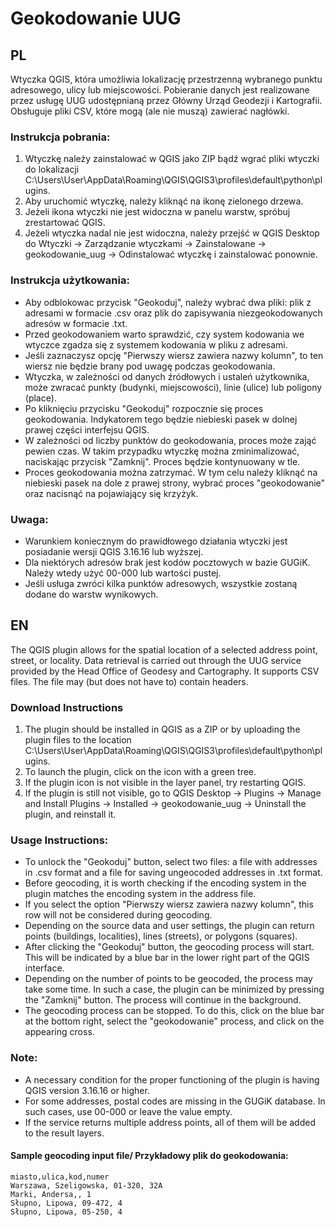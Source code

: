 # Geokodowanie UUG

## PL

Wtyczka QGIS, która umożliwia lokalizację przestrzenną wybranego punktu adresowego, ulicy lub miejscowości. Pobieranie danych jest realizowane przez usługę UUG udostępnianą przez Główny Urząd Geodezji i Kartografii. Obsługuje pliki CSV, które mogą (ale nie muszą) zawierać nagłówki.

### Instrukcja pobrania:
1. Wtyczkę należy zainstalować w QGIS jako ZIP bądź wgrać pliki wtyczki do lokalizacji C:\Users\User\AppData\Roaming\QGIS\QGIS3\profiles\default\python\plugins.
2. Aby uruchomić wtyczkę, należy kliknąć na ikonę zielonego drzewa.
3. Jeżeli ikona wtyczki nie jest widoczna w panelu warstw, spróbuj zrestartować QGIS.
4. Jeżeli wtyczka nadal nie jest widoczna, należy przejść w QGIS Desktop do Wtyczki -> Zarządzanie wtyczkami -> Zainstalowane -> geokodowanie_uug -> Odinstalować wtyczkę i zainstalować ponownie.

### Instrukcja użytkowania:
* Aby odblokowac przycisk "Geokoduj", należy wybrać dwa pliki: plik z adresami w formacie .csv oraz plik do zapisywania niezgeokodowanych adresów w formacie .txt.
* Przed geokodowaniem warto sprawdzić, czy system kodowania we wtyczce zgadza się z systemem kodowania w pliku z adresami.
* Jeśli zaznaczysz opcję "Pierwszy wiersz zawiera nazwy kolumn", to ten wiersz nie będzie brany pod uwagę podczas geokodowania.
* Wtyczka, w zależności od danych źródłowych i ustaleń użytkownika, może zwracać punkty (budynki, miejscowości), linie (ulice) lub poligony (place).
* Po kliknięciu przycisku "Geokoduj" rozpocznie się proces geokodowania. Indykatorem tego będzie niebieski pasek w dolnej prawej części interfejsu QGIS.
* W zależności od liczby punktów do geokodowania, proces może zająć pewien czas. W takim przypadku wtyczkę można zminimalizować, naciskając przycisk "Zamknij". Proces będzie kontynuowany w tle.
* Proces geokodowania można zatrzymać. W tym celu należy kliknąć na niebieski pasek na dole z prawej strony, wybrać proces "geokodowanie" oraz nacisnąć na pojawiający się krzyżyk.

### Uwaga:
* Warunkiem koniecznym do prawidłowego działania wtyczki jest posiadanie wersji QGIS 3.16.16 lub wyższej.
* Dla niektórych adresów brak jest kodów pocztowych w bazie GUGiK. Należy wtedy użyć 00-000 lub wartości pustej.
* Jeśli usługa zwróci kilka punktów adresowych, wszystkie zostaną dodane do warstw wynikowych.

## EN

The QGIS plugin allows for the spatial location of a selected address point, street, or locality. Data retrieval is carried out through the UUG service provided by the Head Office of Geodesy and Cartography. It supports CSV files. The file may (but does not have to) contain headers.

### Download Instructions
1. The plugin should be installed in QGIS as a ZIP or by uploading the plugin files to the location C:\Users\User\AppData\Roaming\QGIS\QGIS3\profiles\default\python\plugins.
2. To launch the plugin, click on the icon with a green tree.
3. If the plugin icon is not visible in the layer panel, try restarting QGIS.
4. If the plugin is still not visible, go to QGIS Desktop -> Plugins -> Manage and Install Plugins -> Installed -> geokodowanie_uug -> Uninstall the plugin, and reinstall it.

### Usage Instructions:
* To unlock the "Geokoduj" button, select two files: a file with addresses in .csv format and a file for saving ungeocoded addresses in .txt format.
* Before geocoding, it is worth checking if the encoding system in the plugin matches the encoding system in the address file.
* If you select the option "Pierwszy wiersz zawiera nazwy kolumn", this row will not be considered during geocoding.
* Depending on the source data and user settings, the plugin can return points (buildings, localities), lines (streets), or polygons (squares).
* After clicking the "Geokoduj" button, the geocoding process will start. This will be indicated by a blue bar in the lower right part of the QGIS interface.
* Depending on the number of points to be geocoded, the process may take some time. In such a case, the plugin can be minimized by pressing the "Zamknij" button. The process will continue in the background.
* The geocoding process can be stopped. To do this, click on the blue bar at the bottom right, select the "geokodowanie" process, and click on the appearing cross.

### Note:
* A necessary condition for the proper functioning of the plugin is having QGIS version 3.16.16 or higher.
* For some addresses, postal codes are missing in the GUGiK database. In such cases, use 00-000 or leave the value empty.
* If the service returns multiple address points, all of them will be added to the result layers.

#### Sample geocoding input file/  Przykładowy plik do geokodowania:
```
miasto,ulica,kod,numer
Warszawa, Szeligowska, 01-320, 32A
Marki, Andersa,, 1
Słupno, Lipowa, 09-472, 4
Słupno, Lipowa, 05-250, 4
```
